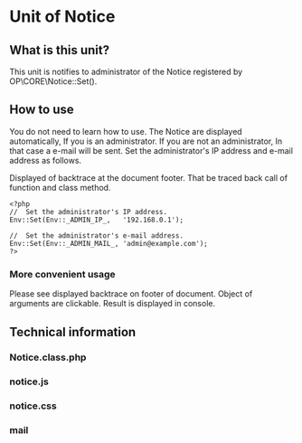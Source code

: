 Unit of Notice
===

## What is this unit?

 This unit is notifies to administrator of the Notice registered by OP\CORE\Notice::Set().

## How to use

 You do not need to learn how to use.
 The Notice are displayed automatically, If you is an administrator.
 If you are not an administrator, In that case a e-mail will be sent.
 Set the administrator's IP address and e-mail address as follows.

 Displayed of backtrace at the document footer.
 That be traced back call of function and class method.

```
<?php
//  Set the administrator's IP address.
Env::Set(Env::_ADMIN_IP_,   '192.168.0.1');

//  Set the administrator's e-mail address.
Env::Set(Env::_ADMIN_MAIL_, 'admin@example.com');
?>
```

### More convenient usage

 Please see displayed backtrace on footer of document.
 Object of arguments are clickable.
 Result is displayed in console.

## Technical information

### Notice.class.php

### notice.js

### notice.css

### mail
